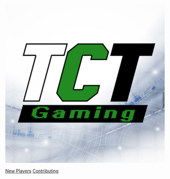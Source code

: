 ![](./_assets/tct-logo.png)

[New Players](https://tct-gaming.github.io/yaw/#/new-player-guide/start-here)
[Contributing](https://tct-gaming.github.io/yaw/#/misc/how-to-edit)
